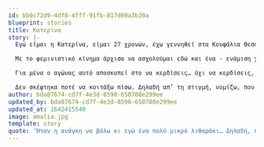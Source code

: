 ```yaml
---
id: bb0c72d9-4df8-4fff-91fb-817d09a3b39a
blueprint: stories
title: Κατερίνα
story: |-
  Εγώ είμαι η Κατερίνα, είμαι 27 χρονών, έχω γεννηθεί στα Κουφάλια Θεσσαλονίκης, είναι ένα χωριό έξω από την Θεσσαλονίκη - όχι ότι έχει μεγάλη σημασία. Έπειτα έχω σπουδάσει στην Πάτρα για κάποια χρόνια, και τώρα τον τελευταίο ένα χρόνο ζω στην Αθήνα κάνοντας μεταπτυχιακό. 

  Με το φεμινιστικό κίνημα άρχισα να ασχολούμαι εδώ και ένα - ενάμιση χρόνο τυχαία. Και αναγνώριζα πράγματα στην ζωή μου που θα έπρεπε κανονικά να ασχολούμαι πιο πριν που τα συνειδητοποίησα μετά. Αυτό έγινε με αφορμή και κόσμο που γνώρισα - πολύ σημαντικό - και είδα το τι συμβαίνει, είδα δηλαδή κύκλους κυρίως, γιατί πάντα ασχολιόμουν και σαν φοιτήτρια με τα πολιτικά και πάει λέγοντας, αλλά δεν είχαμε δει τόσο αυτή την σκοπιά, ήταν κάπου κρυμμένη. Και ακολουθούσαμε και είχαμε πάνω μας στερεότυπα και πάει λέγοντας. Δεν μπορώ να πω ότι η αφορμή ήταν κάποιο σοβαρό γεγονός. Ας πούμε οι γυναικοκτονίες προφανώς και είναι κάτι που κάνει μπαμ, το me too και πάει λέγοντας, αλλά ήταν κυρίως ότι είναι ανάγκη να το κάνουμε. Δηλαδή είναι πιο αναγκαίο από ποτέ, ότι είναι το κανονικό, ότι τώρα πρέπει να κατέβεις στον δρόμο, πρέπει να γράψεις κάποια κείμενα, πρέπει να είσαι σε μια συλλογικότητα. Είμαι σε μια συλλογικότητα γειτονιάς, τις “Witches of the South” από τότε που… όταν πρωτο-έγιναν, στην πρώτη συνέλευση, δηλαδή από τον Μάιο. Δεν είμαι σε κάποια άλλη. Διαβάζω κάποια πράγματα, με βοήθησε και το μεταπτυχιακό μου παράλληλα γιατί εκεί πέρα γνώρισα γυναίκες μύθους για τον φεμινισμό, την Βαΐου και πάει λέγοντας, και διάβασα κείμενά τους, τη Λυκογιάννη, και είπα, τι γίνεται. Οπότε σαν αρχιτέκτονας από τη μία, έκανα μια διαφορετική ανάγνωση της πόλης, σοκαριστική όταν συμβαίνει. Δηλαδή, όντως σχεδιάζουμε για άντρες, όντως σχεδιάζουν οι άντρες, δηλαδή υπάρχει αυτό. Όντως κι εγώ είχα το στερεότυπο για τις φεμινίστριες, ότι υπάρχουν ακραία και πάει λέγοντας, και τελικά όχι. Κάθε γυναίκα έχει έναν φεμινισμό μέσα της, απλά δεν έχει την δύναμη να τον βγάλει προς τα έξω γιατί είναι η πατριαρχία και πάει λέγοντας. Πέρασα πολλά τραυματικά γεγονότα γιατί όταν μεγαλώνεις σε ένα χωριό της επαρχίας της Ελλάδας, με τις αντιλήψεις του χωριού, έχεις όλα τα στερεότυπα πάνω σου, με ό,τι έχει να κάνει με το γυναικείο σώμα και γενικά με την γυναικεία υπόσταση στην κοινωνία, οπότε πλέον τα αναγνωρίζω διαφορετικά. Παρόλ’ αυτά που δεν είχα καταπιεστικό οικογενειακό περιβάλλον, ας πούμε πατέρα και πάει λέγοντας. Έχω βρεθεί σε κακοποιητικές σχέσεις είτε προσωπικές είτε γενικά στον ευρύτερο κύκλο από άντρες. Δεν θα μιλήσω γι’ αυτές, δηλαδή δεν ήταν αυτές που με ώθησαν στον φεμινισμό. Ήταν η ανάγκη να βάλω κι εγώ ένα πολύ μικρό λιθαράκι στο κοινωνικό… σε αυτό όλο που συμβαίνει έξω. Δηλαδή, πώς η μία να βοηθήσουμε την άλλη. Ότι ας πούμε, μέσα από μία συλλογικότητα γειτονιάς έγινε όλο αυτό με το κύκλωμα στην Ηλιούπολη. Απλά επειδή μια κοπέλα είχε τη δύναμη να το πει στην άλλη και πολλές βγήκανε, έγιναν πορείες στις γειτονιές που, δεν θα γινόντουσαν ποτέ, που φαίνονταν ασφαλείς, όπως η Αργυρούπολη κλπ. Γειτονιές που λες “μα γιατί; δεν έχουν κάτι, αφού είναι πλούσιες”. Οπότε δεν έχω κάνει τρομερά πράγματα σ’ αυτό. Προσπαθώ να γράφω πράγματα όσον αφορά την αρχιτεκτονική, την πολεοδομία, την πόλη και τις γυναίκες. Προσπαθώ να είμαι σε συλλογικότητες γειτονιάς, να είμαι στο δρόμο όταν μπορώ και όταν το κρίνω σκόπιμο να είμαι για να υποστηρίξω άλλες γυναίκες που το έχουν ανάγκη. Ακόμα και με το ραδιόφωνο, δηλαδή, προσπαθώ να βάλω το φεμινισμό, που είναι μες στην ζωή μας, σε όλους τους κλάδους της ζωής μας, γιατί διαφορετικά δεν γίνεται να υπάρχει. Δε γίνεται να λέμε ότι είμαστε φεμινίστριες και φεμινιστές απλά επειδή εγώ θα καθόμουν απλά και θα έγραφα π.χ. ένα κείμενο στο μεταπτυχιακό μου. Είναι πολύ περιοριστικό. Πρέπει να υπάρχει παντού. Ούτε αντίστοιχα επειδή είμαστε απλά σε μία συλλογικότητα τα λέμε στη συνέλευσή μας αλλά δεν τα βγάζουμε σε κανένα άλλο κλάδο της ζωής μας. Είτε στην εργασία, είτε στο σπίτι, στη σχέση που έχουμε με τον σύντροφό μας, με τους φίλους μας, με όλους.

  Για μένα ο αγώνας αυτό αποσκοπεί στο να κερδίσεις… όχι να κερδίσεις, είναι πολύ επαναστατικό, “πάμε να κερδίσουμε” δεν ξέρω, δεν μου αρέσει η λέξη κερδίσεις, αν και έχεις χάσει πολλά πράγματα. Μια καθημερινότητα που να είναι ασφαλής, αλλά και η ασφάλεια έχει πολλά πρόσημα. Ασφαλής ότι εγώ σαν γυναίκα πλέον δεν θέλω να σκέφτομαι τέσσερις φορές πριν βγω από την πόρτα μου το τι θα φορέσω και άμα θα μπορώ να περπατήσω στον δρόμο. Είναι κρίμα το να… και εγώ για την πάροδο της ζωής μου το σκέφτομαι αυτό και αργότερα άμα π.χ. δημιουργήσω οικογένεια. Δηλαδή, το να μπορεί ο οποιοσδήποτε να νιώθει οκέι μ’ αυτό, και όχι μια γυναίκα. Μια θηλυκότητα ευρύτερα. Δηλαδή το να μπορεί κάποιος να είναι οκέι με αυτό που είναι. Και αυτό για να το κάνει θέλει τη δύναμη για να βγει αλλά και την υποστήριξη από τους άλλους. Δηλαδή είναι σαν μια αλυσίδα, θέλω να είμαι μέρος μια αλυσίδας που κανείς δεν θα φοβάται. Να περπατήσει, να ζήσει, να μιλήσει, να ερωτευτεί στον δρόμο, όποιος και αν είναι αυτός, είτε είναι μια λεσβία, είτε είναι ένα γκέι άτομο, είτε ασέξουαλ, οποιοσδήποτε άνθρωπος που θα νιώθει κάτι. Είτε είναι ΑΜΕΑ και κ.ο.κ.. Δεν το ‘χω με το να χρησιμοποιώ ουδέτερα κλπ. Επειδή είμαι νέα στον φεμινισμό, όντως… ο άνθρωπος και πάει λέγοντας, δηλαδή δεν το ‘χω καθόλου στον λόγο σ’ αυτό. Αλλά επί του πρακτέου θέλω να τα δω αυτά να συμβαίνουν. Επί του πρακτέου θέλω να έρθει κάποιος και να μου πει “πού μπορώ να βρω βοήθεια γι’ αυτό;”. Και όχι για να τον βοηθήσω εγώ, δε θέλω να είμαι ο σωτήρας, ούτε κατά διάνοια. Αλλά γιατί είμαστε μια ομάδα που θα νιώθεις ασφαλής. Και αυτή η ομάδα θέλω να γίνει παντού, δηλαδή να είναι μειονότητα αυτοί που θα λένε “δες τι κάνουμε” και η ομάδα να είναι παντού, να μην είμαστε μια κρυμμένη ομάδα που να κάνουμε συνελεύσεις κάπου. Άρα να είμαστε άτομα παντού, να είναι ένα δίκτυο, ουσιαστικά αυτό θέλω. Ένα μεγαλύτερο δίκτυο ατόμων, που την ευαλωτότητά τους θα την κάνουν δύναμη και θα την επιβάλλουν στην πατριαρχική κοινωνία. 

  Δεν σκέφτηκα ποτέ να κοιτάξω πίσω. Δηλαδή απ’ τη στιγμή, νομίζω, που κάποιος μπαίνει σ’ αυτό είναι δύσκολο να βγει. Γιατί όλη η καθημερινότητά του είναι έτσι. Όταν εγώ ας πούμε πέρασα μια συνέντευξη πριν λίγους μήνες, πριν δύο μήνες, και δεν με πήραν γιατί στο εργοτάξιο δεν παίρνουν γυναίκες και νέα γυναίκα, “πού θα πάει το κοριτσάκι;”. Όταν υπάρχουν τέτοιες αντιλήψεις μέχρι και το 2022 είναι τρομακτικό. Όταν ακόμα και από γύρω μου μπορεί να ακούσω “μηχανικός τώρα γυναίκα; εντάξει, στο γραφείο καλά θα ‘σαι”. Στο εργασιακό αυτό. Αλλά μπορεί στο οτιδήποτε, ακόμα και το να σε βρίσει κάποιος στον δρόμο και να σου πει “πού πας μωρή;” τάδε ας πούμε “πάνε στην κουζίνα σου”, υπάρχουν ακόμα αυτά. Και κυρίως γιατί υπάρχουν αυτά στο χωριό μου. Επιστρέφοντας τώρα στις γιορτές στο χωριό μου και όσες φορές έχω επιστρέψει είδα μια πολύ μεγάλη σαπίλα. Και γι’ αυτό θα ‘θελα αυτό να απλωθεί εκεί. Δηλαδή το πρόβλημα δεν είναι τόσο εδώ, είναι εκεί. Γιατί όλα αυτά τα κουβαλάνε. Και τα κουβαλάνε και άντρες και γυναίκες, ζουν μαζί μ’ αυτά πολύ δεμένοι και δεν μπορούν να ξεφύγουν. Οπότε δεν γυρνάω πίσω μέχρι να τους δω κι εκεί να λενε “τι γίνεται τώρα;”. Κυρίως είναι ο στόχος για εκεί. Δηλαδή οι φίλες μου, ο ένας, ο άλλος ένας άνθρωπος που είναι λίγο πολιτικά ψημένος να το πω έτσι, που έχει κάποια ερεθίσματα άλφα θα βγει. Πώς θα βγει ένας άνθρωπος που έχει όλη την καταπίεση πάνω του, την διπλή, τριπλή καταπίεση. Δε γυρνάω πίσω γι’ αυτούς κυρίως. Και για μένα. Γιατί κι εγώ εκεί μεγάλωσα. Άρα κυρίως για τις γυναίκες της επαρχίας, τις γιαγιάδες μας, τις μαμάδες μας, τις συμμαθήτριές μας, τα μικρά κορίτσια που δεν ξέρουν τι σημαίνει πατριαρχία, δεν ξέρουν τι σημαίνει σεξουαλική κακοποίηση, ακούνε μόνο λεξούλες να συμβαίνουν και… εντάξει, απλά είναι ειδήσεις. Δεν είναι ειδήσεις, είναι η καθημερινότητά τους, μέχρι να το αναγνωρίσουν αυτοί, εγώ δεν νομίζω ότι θα γυρίσω πίσω.
author: bda87674-cd7f-4e3d-8598-650708e299ee
updated_by: bda87674-cd7f-4e3d-8598-650708e299ee
updated_at: 1642415540
image: amalia.jpg
template: story
quote: 'Ήταν η ανάγκη να βάλω κι εγώ ένα πολύ μικρό λιθαράκι… Δηλαδή, πώς η μία να βοηθήσουμε την άλλη. Ότι ας πούμε, μέσα από μία συλλογικότητα γειτονιάς έγινε όλο αυτό με το κύκλωμα στην Ηλιούπολη. Απλά επειδή μια κοπέλα είχε τη δύναμη να το πει στην άλλη και πολλές βγήκανε.'
---
```

